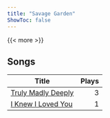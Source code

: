 ```yaml
---
title: "Savage Garden"
ShowToc: false
---
```


{{< more >}}

## Songs
Title | Plays 
----- | -----: 
[Truly Madly Deeply](/songs/truly-madly-deeply) | 3
[I Knew I Loved You](/songs/i-knew-i-loved-you) | 1

